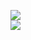 [![](https://img.shields.io/badge/Made%20With-Github%20Spray-lightgrey.svg?style=for-the-badge&logo=github)](https://github.com/Annihil/github-spray#9229)  
[![](https://i.imgur.com/2DrTn0Z.gif)](https://github.com/Annihil/github-spray)